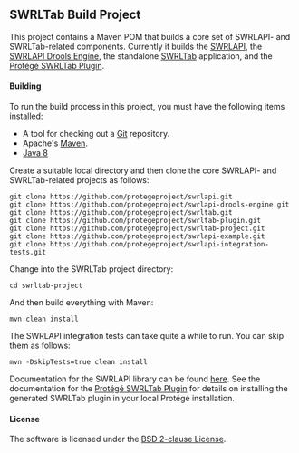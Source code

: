 ## SWRLTab Build Project

This project contains a Maven POM that builds a core set of SWRLAPI- and SWRLTab-related components.
Currently it builds the [SWRLAPI](https://github.com/protegeproject/swrlapi.git), 
the [SWRLAPI Drools Engine](https://github.com/protegeproject/swrlapi-drools-engine.git), 
the standalone [SWRLTab](https://github.com/protegeproject/swrltab.git) application, 
and the [Protégé SWRLTab Plugin](https://github.com/protegeproject/swrltab-plugin.git).


#### Building

To run the build process in this project, you must have the following items installed:

+ A tool for checking out a [Git](http://git-scm.com/) repository.
+ Apache's [Maven](http://maven.apache.org/index.html).
+ [Java 8](http://www.oracle.com/technetwork/java/javase/downloads/index.html)

Create a suitable local directory and then clone the core SWRLAPI- and SWRLTab-related projects as follows:

    git clone https://github.com/protegeproject/swrlapi.git
    git clone https://github.com/protegeproject/swrlapi-drools-engine.git
    git clone https://github.com/protegeproject/swrltab.git
    git clone https://github.com/protegeproject/swrltab-plugin.git
    git clone https://github.com/protegeproject/swrltab-project.git
    git clone https://github.com/protegeproject/swrlapi-example.git
    git clone https://github.com/protegeproject/swrlapi-integration-tests.git

Change into the SWRLTab project directory:

    cd swrltab-project

And then build everything with Maven:

    mvn clean install

The SWRLAPI integration tests can take quite a while to run. You can skip them as follows:

    mvn -DskipTests=true clean install

Documentation for the SWRLAPI library can be found [here](https://github.com/protegeproject/swrlapi/wiki).
See the documentation for the [Protégé SWRLTab Plugin](https://github.com/protegeproject/swrltab-plugin.git) for details on installing the generated SWRLTab plugin in your local Protégé installation.

#### License

The software is licensed under the [BSD 2-clause License](https://github.com/protegeproject/swrltab-project/blob/master/license.txt).


